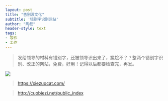 ```yaml
---
layout: post
title: "告别没文化"
subtitle: '错别字识别网站'
author: "陶叔"
header-style: text
tags:
- 写作
- 工作
---
```


> 发给领导的材料有错别字，还被领导识出来了，尴尬不？？整两个错别字识别、改正的网站，免费，好用！记得以后都要检查完，再发。

![](tjj006-1302037511.cos.ap-shanghai.myqcloud.com/2021/08/23/16297109361380.jpg)

> https://xiezuocat.com/

> http://cuobiezi.net/public_index
